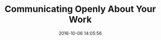 ---
layout: page
title: "Communicating Openly About Your Work"
date: 2016-10-06 14:05:56
time: "60 mins"
following: _articles/running-awesome-community-events.md
---
